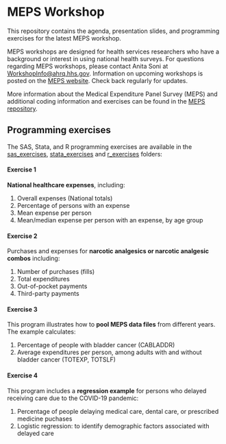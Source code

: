 # MEPS Workshop

This repository contains the agenda, presentation slides, and programming exercises for the latest MEPS workshop.

MEPS workshops are designed for health services researchers who have a background or interest in using national health surveys. For questions regarding MEPS workshops, please contact Anita Soni at [WorkshopInfo@ahrq.hhs.gov](mailto:WorkshopInfo@ahrq.hhs.gov). Information on upcoming workshops is posted on the [MEPS website](https://meps.ahrq.gov/about_meps/workshops_events.jsp). Check back regularly for updates.


More information about the Medical Expenditure Panel Survey (MEPS) and additional coding information and exercises can be found in the [MEPS repository](https://github.com/HHS-AHRQ/MEPS).



## Programming exercises

The SAS, Stata, and R programming exercises are available in the [sas_exercises](sas_exercises),  [stata_exercises](stata_exercises) and [r_exercises](r_exercises) folders:

#### Exercise 1

**National healthcare expenses**, including:
1. Overall expenses (National totals)
2. Percentage of persons with an expense
3. Mean expense per person
4. Mean/median expense per person with an expense, by age group


#### Exercise 2

Purchases and expenses for **narcotic analgesics or narcotic analgesic combos** including:
1. Number of purchases (fills)
2. Total expenditures
3. Out-of-pocket payments
4. Third-party payments

#### Exercise 3
This program illustrates how to **pool MEPS data files** from different years. The example calculates:
1. Percentage of people with bladder cancer (CABLADDR)
2. Average expenditures per person, among adults with and without bladder cancer (TOTEXP, TOTSLF)


#### Exercise 4
This program includes a **regression example** for persons who delayed receiving care due to the COVID-19 pandemic:
1. Percentage of people delaying medical care, dental care, or prescribed medicine puchases
2. Logistic regression: to identify demographic factors associated with delayed care

